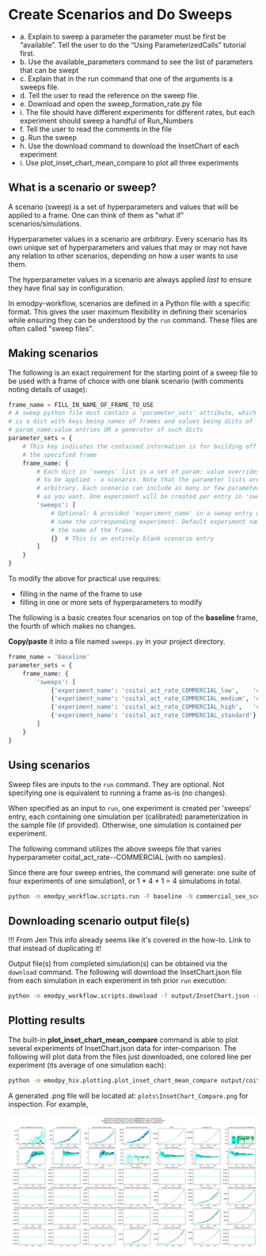 # Create Scenarios and Do Sweeps

- a. Explain to sweep a parameter the parameter must be first be “available”.  Tell the user to do the “Using ParameterizedCalls” tutorial first.
- b. Use the available_parameters command to see the list of parameters that can be swept
- c. Explain that in the run command that one of the arguments is a sweeps file.
- d. Tell the user to read the reference on the sweep file.
- e. Download and open the sweep_formation_rate.py file
- i. The file should have different experiments for different rates, but each experiment should sweep a handful of Run_Numbers
- f. Tell the user to read the comments in the file
- g. Run the sweep
- h. Use the download command to download the InsetChart of each experiment
- i. Use plot_inset_chart_mean_compare to plot all three experiments



## What is a scenario or sweep?

A scenario (sweep) is a set of hyperparameters and values that will be applied to a frame. One can think of them as 
"what if" scenarios/simulations.

Hyperparameter values in a scenario are _arbitrary_. Every scenario has its own unique set of hyperparameters and values
that may or may not have any relation to other scenarios, depending on how a user wants to use them.

The hyperparameter values in a scenario are always applied _last_ to ensure they have final say in configuration.

In emodpy-workflow, scenarios are defined in a Python file with a specific format. This gives the user maximum 
flexibility in defining their scenarios while ensuring they can be understood by the `run` command. These files are
often called "sweep files".

## Making scenarios

The following is an exact requirement for the starting point of a sweep file to be used with a frame of choice with one 
blank scenario (with comments noting details of usage):

```python linenums="1"
frame_name = FILL_IN_NAME_OF_FRAME_TO_USE
# A sweep python file must contain a 'parameter_sets' attribute, which
# is a dict with keys being names of frames and values being dicts of
# param_name:value entries OR a generator of such dicts
parameter_sets = {
    # This key indicates the contained information is for building off
    # the specified frame
    frame_name: {
        # Each dict in 'sweeps' list is a set of param: value overrides
        # to be applied - a scenario. Note that the parameter lists are
        # arbitrary. Each scenario can include as many or few parameters
        # as you want. One experiment will be created per entry in 'sweeps'
        'sweeps': [
            # Optional: A provided 'experiment_name' in a sweep entry will
            # name the corresponding experiment. Default experiment name is
            # the name of the frame.
            {}  # This is an entirely blank scenario entry
        ]
    }
}
```

To modify the above for practical use requires:

- filling in the name of the frame to use
- filling in one or more sets of hyperparameters to modify

The following is a basic creates four scenarios on top of the **baseline** frame, the fourth of which makes no changes. 

**Copy/paste** it into a file named `sweeps.py` in your project directory.

```python linenums="1"
frame_name = 'baseline'
parameter_sets = {
    frame_name: {
        'sweeps': [
            {'experiment_name': 'coital_act_rate_COMMERCIAL_low',    'coital_act_rate--COMMERCIAL': 0.001},
            {'experiment_name': 'coital_act_rate_COMMERCIAL_medium', 'coital_act_rate--COMMERCIAL': 0.005},
            {'experiment_name': 'coital_act_rate_COMMERCIAL_high',   'coital_act_rate--COMMERCIAL': 0.01},
            {'experiment_name': 'coital_act_rate_COMMERCIAL_standard'},
        ]
    }
}
```

## Using scenarios

Sweep files are inputs to the `run` command. They are optional. Not specifying one is equivalent to running a frame
as-is (no changes).

When specified as an input to `run`, one experiment is created per 'sweeps' entry, each containing one simulation per
(calibrated) parameterization in the sample file (if provided). Otherwise, one simulation is contained per experiment.

The following command utilizes the above sweeps file that varies hyperparameter coital_act_rate--COMMERCIAL (with no 
samples).

Since there are four sweep entries, the command will generate:
one suite of four experiments of one simulation1, or 1 * 4 * 1 = 4 simulations in total.

```bash
python -m emodpy_workflow.scripts.run -F baseline -N commercial_sex_scenarios -o output -p ContainerPlatform -S sweeps.py
```

## Downloading scenario output file(s)

!!! From Jen
    This info already seems like it's covered in the how-to. Link to that instead of duplicating it!

Output file(s) from completed simulation(s) can be obtained via the `download` command. The following will download
the InsetChart.json file from each simulation in each experiment in teh prior `run` execution:

```bash
python -m emodpy_workflow.scripts.download -f output/InsetChart.json -r output/experiment_index.csv -p ContainerPlatform
```

## Plotting results

The built-in **plot_inset_chart_mean_compare** command is able to plot several experiments of InsetChart.json data for
inter-comparison. The following will plot data from the files just downloaded, one colored line per experiment (its 
average of one simulation each):

```bash
python -m emodpy_hiv.plotting.plot_inset_chart_mean_compare output/coital_act_rate_COMMERCIAL_low--0/InsetChart/ output/coital_act_rate_COMMERCIAL_medium--1/InsetChart/ output/coital_act_rate_COMMERCIAL_high--2/InsetChart/ -o plots
```

A generated .png file will be located at: `plots\InsetChart_Compare.png` for inspection. For example,

![image](../images/InsetChart_Compare.png)
